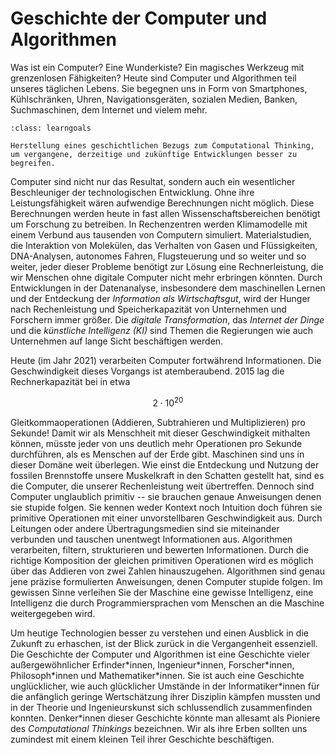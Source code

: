 # Geschichte der Computer und Algorithmen

Was ist ein Computer? 
Eine Wunderkiste?
Ein magisches Werkzeug mit grenzenlosen Fähigkeiten?
Heute sind Computer und Algorithmen teil unseres täglichen Lebens.
Sie begegnen uns in Form von Smartphones, Kühlschränken, Uhren, Navigationsgeräten, sozialen Medien, Banken, Suchmaschinen, dem Internet und vielem mehr.

```{admonition} Lernziel
:class: learngoals

Herstellung eines geschichtlichen Bezugs zum Computational Thinking, um vergangene, derzeitige und zukünftige Entwicklungen besser zu begreifen.
```

Computer sind nicht nur das Resultat, sondern auch ein wesentlicher Beschleuniger der technologischen Entwicklung.
Ohne ihre Leistungsfähigkeit wären aufwendige Berechnungen nicht möglich.
Diese Berechnungen werden heute in fast allen Wissenschaftsbereichen benötigt um Forschung zu betreiben.
In Rechenzentren werden Klimamodelle mit einem Verbund aus tausenden von Computern simuliert.
Materialstudien, die Interaktion von Molekülen, das Verhalten von Gasen und Flüssigkeiten, DNA-Analysen, autonomes Fahren, Flugsteuerung und so weiter und so weiter, jeder dieser Probleme benötigt zur Lösung eine Rechnerleistung, die wir Menschen ohne digitale Computer nicht mehr erbringen könnten.
Durch Entwicklungen in der Datenanalyse, insbesondere dem maschinellen Lernen und der Entdeckung der *Information als Wirtschaftsgut*, wird der Hunger nach Rechenleistung und Speicherkapazität von Unternehmen und Forschern immer größer.
Die *digitale Transformation*, das *Internet der Dinge* und die *künstliche Intelligenz (KI)* sind Themen die Regierungen wie auch Unternehmen auf lange Sicht beschäftigen werden.

Heute (im Jahr 2021) verarbeiten Computer fortwährend Informationen.
Die Geschwindigkeit dieses Vorgangs ist atemberaubend.
2015 lag die Rechnerkapazität bei in etwa 

$$2 \cdot 10^{20}$$ 

Gleitkommaoperationen (Addieren, Subtrahieren und Multiplizieren) pro Sekunde!
Damit wir als Menschheit mit dieser Geschwindigkeit mithalten können, müsste jeder von uns deutlich mehr Operationen pro Sekunde durchführen, als es Menschen auf der Erde gibt.
Maschinen sind uns in dieser Domäne weit überlegen.
Wie einst die Entdeckung und Nutzung der fossilen Brennstoffe unsere Muskelkraft in den Schatten gestellt hat, sind es die Computer, die unserer Rechenleistung weit übertreffen.
Dennoch sind Computer unglaublich primitiv -- sie brauchen genaue Anweisungen denen sie stupide folgen.
Sie kennen weder Kontext noch Intuition doch führen sie primitive Operationen mit einer unvorstellbaren Geschwindigkeit aus.
Durch Leitungen oder andere Übertragungsmedien sind sie miteinander verbunden und tauschen unentwegt Informationen aus.
Algorithmen verarbeiten, filtern, strukturieren und bewerten Informationen.
Durch die richtige Komposition der gleichen primitiven Operationen wird es möglich über das Addieren von zwei Zahlen hinauszugehen.
Algorithmen sind genau jene präzise formulierten Anweisungen, denen Computer stupide folgen.
Im gewissen Sinne verleihen Sie der Maschine eine gewisse Intelligenz, eine Intelligenz die durch Programmiersprachen vom Menschen an die Maschine weitergegeben wird.

Um heutige Technologien besser zu verstehen und einen Ausblick in die Zukunft zu erhaschen, ist der Blick zurück in die Vergangenheit essenziell.
Die Geschichte der Computer und Algorithmen ist eine Geschichte vieler außergewöhnlicher Erfinder\*innen, Ingenieur\*innen, Forscher\*innen, Philosoph\*innen und Mathematiker\*innen.
Sie ist auch eine Geschichte unglücklicher, wie auch glücklicher Umstände in der Informatiker\*innen für die anfänglich geringe Wertschätzung ihrer Disziplin kämpfen mussten und in der Theorie und Ingenieurskunst sich schlussendlich zusammenfinden konnten.
Denker\*innen dieser Geschichte könnte man allesamt als Pioniere des *Computational Thinkings* bezeichnen.
Wir als ihre Erben sollten uns zumindest mit einem kleinen Teil ihrer Geschichte beschäftigen.